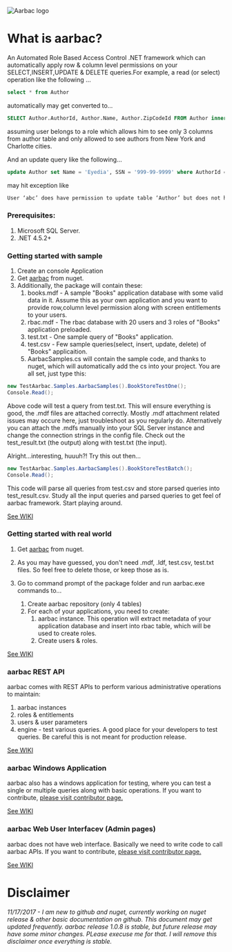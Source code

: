 ![Aarbac logo](https://github.com/eyedia/aarbac/blob/master/Eyedia.Aarbac.Framework/Graphics/rbac_128.png)

# What is aarbac?
An Automated Role Based Access Control .NET framework which can automatically apply row & column level permissions on your SELECT,INSERT,UPDATE & DELETE queries.For example, a read (or select) operation like the following …

```sql
select * from Author
```
automatically may get converted to…

```sql
SELECT Author.AuthorId, Author.Name, Author.ZipCodeId FROM Author inner join [ZipCode] [t9] on [t9].ZipCodeId = [Author].ZipCodeId inner join [City] [t10] on [t10].CityId = [t9].CityId WHERE t10.Name in ('New York','Charlotte')
```

assuming user belongs to a role which allows him to see only 3 columns from author table and only allowed to see authors from New York and Charlotte cities.

And an update query like the following…

```sql
update Author set Name = 'Eyedia', SSN = '999-99-9999' where AuthorId = 9999
```
may hit exception like 

```diff
User ‘abc’ does have permission to update table ‘Author’ but does not have permission to update column ‘SSN’
```

### Prerequisites:
1. Microsoft SQL Server.
2. .NET 4.5.2+

### Getting started with sample
1. Create an console Application
2. Get [aarbac](https://www.nuget.org/packages/aarbac.NET/) from nuget.
3. Additionally, the package will contain these:
    1. books.mdf - A sample "Books" application database with some valid data in it. Assume this as your own application and you want to provide row,column level permission along with screen entitlements to your users.
    2. rbac.mdf - The rbac database with 20 users and 3 roles of "Books" application preloaded.
    3. test.txt - One sample query of "Books" application.
    4. test.csv - Few sample queries(select, insert, update, delete) of "Books" applicaition.
    5. AarbacSamples.cs will contain the sample code, and thanks to nuget, which will automatically add the cs into your project. You are all set, just type this:
```cs
new TestAarbac.Samples.AarbacSamples().BookStoreTestOne();
Console.Read();
```
Above code will test a query from test.txt. This will ensure everything is good, the .mdf files are attached correctly. Mostly .mdf attachment related issues may occure here, just troubleshoot as you regularly do. Alternatively you can attach the .mdfs manually into your SQL Server instance and change the connection strings in the config file. Check out the test_result.txt (the output) along with test.txt (the input).

Alright...interesting, huuuh?! Try this out then...
```cs
new TestAarbac.Samples.AarbacSamples().BookStoreTestBatch();
Console.Read();
```
This code will parse all queries from test.csv and store parsed queries into test_result.csv. Study all the input queries and parsed queries to get feel of aarbac framework. Start playing around.

[See WIKI](https://github.com/eyedia/aarbac/wiki)

### Getting started with real world
1. Get [aarbac](https://www.nuget.org/packages/aarbac.NET/) from nuget.
2. As you may have guessed, you don't need .mdf, .ldf, test.csv, test.txt files. So feel free to delete those, or keep those as is.
3. Go to command prompt of the package folder and run aarbac.exe commands to...

    1. Create aarbac repository (only 4 tables)
    2. For each of your applications, you need to create:
        1. aarbac instance. This operation will extract metadata of your application database and insert into rbac table, which will be used to create roles.
        3. Create users & roles.
   
[See WIKI](https://github.com/eyedia/aarbac/wiki)

### aarbac REST API
aarbac comes with REST APIs to perform various administrative operations to maintain:
1. aarbac instances
2. roles & entitlements
3. users & user parameters
4. engine - test various queries. A good place for your developers to test queries. Be careful this is not meant for production release.

[See WIKI](https://github.com/eyedia/aarbac/wiki)

### aarbac Windows Application
aarbac also has a windows application for testing, where you can test a single or multiple queries along with basic operations. If you want to contribute, [please visit contributor page.](https://github.com/eyedia/aarbac/wiki/Contributors)

[See WIKI](https://github.com/eyedia/aarbac/wiki)

### aarbac Web User Interfacev (Admin pages)
aarbac does not have web interface. Basically we need to write code to call aarbac APIs. If you want to contribute, [please visit contributor page.](https://github.com/eyedia/aarbac/wiki/Contributors)

[See WIKI](https://github.com/eyedia/aarbac/wiki)

# Disclaimer
*11/17/2017 - I am new to github and nuget, currently working on nuget release & other basic documentation on github. This document may get updated frequently. aarbac release 1.0.8 is stable, but future release may have some minor changes. PLease execuse me for that. I will remove this disclaimer once everything is stable.*
